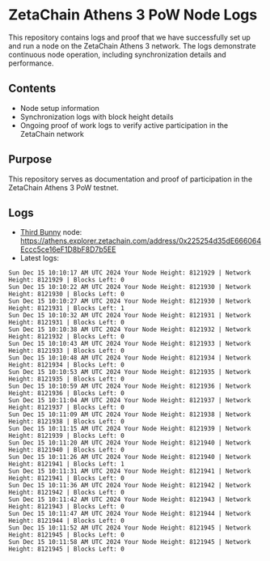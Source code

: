 # ZetaChain Athens 3 PoW Node Logs
This repository contains logs and proof that we have successfully set up and run a node on the ZetaChain Athens 3 network. The logs demonstrate continuous node operation, including synchronization details and performance.

## Contents
- Node setup information
- Synchronization logs with block height details
- Ongoing proof of work logs to verify active participation in the ZetaChain network

## Purpose
This repository serves as documentation and proof of participation in the ZetaChain Athens 3 PoW testnet.

## Logs

- [Third Bunny](https://thirdbunny.xyz/) node: https://athens.explorer.zetachain.com/address/0x225254d35dE666064Eccc5ce16eF1D8bF8D7b5EE
- Latest logs:
```
Sun Dec 15 10:10:17 AM UTC 2024 Your Node Height: 8121929 | Network Height: 8121929 | Blocks Left: 0
Sun Dec 15 10:10:22 AM UTC 2024 Your Node Height: 8121930 | Network Height: 8121930 | Blocks Left: 0
Sun Dec 15 10:10:27 AM UTC 2024 Your Node Height: 8121930 | Network Height: 8121931 | Blocks Left: 1
Sun Dec 15 10:10:32 AM UTC 2024 Your Node Height: 8121931 | Network Height: 8121931 | Blocks Left: 0
Sun Dec 15 10:10:38 AM UTC 2024 Your Node Height: 8121932 | Network Height: 8121932 | Blocks Left: 0
Sun Dec 15 10:10:43 AM UTC 2024 Your Node Height: 8121933 | Network Height: 8121933 | Blocks Left: 0
Sun Dec 15 10:10:48 AM UTC 2024 Your Node Height: 8121934 | Network Height: 8121934 | Blocks Left: 0
Sun Dec 15 10:10:53 AM UTC 2024 Your Node Height: 8121935 | Network Height: 8121935 | Blocks Left: 0
Sun Dec 15 10:10:59 AM UTC 2024 Your Node Height: 8121936 | Network Height: 8121936 | Blocks Left: 0
Sun Dec 15 10:11:04 AM UTC 2024 Your Node Height: 8121937 | Network Height: 8121937 | Blocks Left: 0
Sun Dec 15 10:11:09 AM UTC 2024 Your Node Height: 8121938 | Network Height: 8121938 | Blocks Left: 0
Sun Dec 15 10:11:15 AM UTC 2024 Your Node Height: 8121939 | Network Height: 8121939 | Blocks Left: 0
Sun Dec 15 10:11:20 AM UTC 2024 Your Node Height: 8121940 | Network Height: 8121940 | Blocks Left: 0
Sun Dec 15 10:11:26 AM UTC 2024 Your Node Height: 8121940 | Network Height: 8121941 | Blocks Left: 1
Sun Dec 15 10:11:31 AM UTC 2024 Your Node Height: 8121941 | Network Height: 8121941 | Blocks Left: 0
Sun Dec 15 10:11:36 AM UTC 2024 Your Node Height: 8121942 | Network Height: 8121942 | Blocks Left: 0
Sun Dec 15 10:11:42 AM UTC 2024 Your Node Height: 8121943 | Network Height: 8121943 | Blocks Left: 0
Sun Dec 15 10:11:47 AM UTC 2024 Your Node Height: 8121944 | Network Height: 8121944 | Blocks Left: 0
Sun Dec 15 10:11:52 AM UTC 2024 Your Node Height: 8121945 | Network Height: 8121945 | Blocks Left: 0
Sun Dec 15 10:11:58 AM UTC 2024 Your Node Height: 8121945 | Network Height: 8121945 | Blocks Left: 0
```
